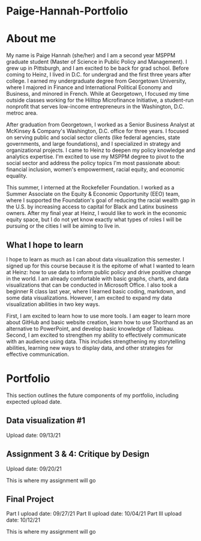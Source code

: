 # Paige-Hannah-Portfolio

# About me
My name is Paige Hannah (she/her) and I am a second year MSPPM graduate student (Master of Science in Public Policy and Management). I grew up in Pittsburgh, and I am excited to be back for grad school. Before coming to Heinz, I lived in D.C. for undergrad and the first three years after college. I earned my undergraduate degree from Georgetown University, where I majored in Finance and International Political Economy and Business, and minored in French. While at Georgetown, I focused my time outside classes working for the Hilltop Microfinance Initiative, a student-run nonprofit that serves low-income entrepreneurs in the Washington, D.C. metroc area.

After graduation from Georgetown, I worked as a Senior Business Analyst at McKinsey & Company's Washington, D.C. office for three years. I focused on serving public and social sector clients (like federal agencies, state governments, and large foundations), and I specialized in strategy and organizational projects. I came to Heinz to deepen my policy knowledge and analytics expertise. I'm excited to use my MSPPM degree to pivot to the social sector and address the policy topics I'm most passionate about: financial inclusion, women's empowerment, racial equity, and economic equality.

This summer, I interned at the Rockefeller Foundation. I worked as a Summer Associate on the Equity & Economic Opportunity (EEO) team, where I supported the Foundation's goal of reducing the racial wealth gap in the U.S. by increasing access to capital for Black and Latinx business owners. After my final year at Heinz, I would like to work in the economic equity space, but I do not yet know exactly what types of roles I will be pursuing or the cities I will be aiming to live in.

## What I hope to learn
I hope to learn as much as I can about data visualization this semester. I signed up for this course because it is the epitome of what I wanted to learn at Heinz: how to use data to inform public policy and drive positive change in the world. I am already comfortable with basic graphs, charts, and data visualizations that can be conducted in Microsoft Office. I also took a beginner R class last year, where I learned basic coding, markdown, and some data visualizations. However, I am excited to expand my data visualization abilities in two key ways.

First, I am excited to learn how to use more tools. I am eager to learn more about GitHub and basic website creation, learn how to use Shorthand as an alternative to PowerPoint, and develop basic knowledge of Tableau. Second, I am excited to strengthen my ability to effectively communicate with an audience using data. This includes strengthening my storytelling abilities, learning new ways to display data, and other strategies for effective communication.

# Portfolio
This section outlines the future components of my portfolio, including expected upload date.

## Data visualization #1
Upload date: 09/13/21

## Assignment 3 & 4: Critique by Design
Upload date: 09/20/21

This is where my assignment will go

## Final Project
Part I upload date: 09/27/21
Part II upload date: 10/04/21
Part III upload date: 10/12/21

This is where my assignment will go

